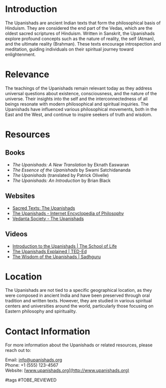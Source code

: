 # Introduction
The Upanishads are ancient Indian texts that form the philosophical basis of Hinduism. They are considered the end part of the Vedas, which are the oldest sacred scriptures of Hinduism. Written in Sanskrit, the Upanishads explore profound concepts such as the nature of reality, the self (Atman), and the ultimate reality (Brahman). These texts encourage introspection and meditation, guiding individuals on their spiritual journey toward enlightenment.

# Relevance
The teachings of the Upanishads remain relevant today as they address universal questions about existence, consciousness, and the nature of the universe. Their insights into the self and the interconnectedness of all beings resonate with modern philosophical and spiritual inquiries. The Upanishads have influenced various philosophical movements, both in the East and the West, and continue to inspire seekers of truth and wisdom.

# Resources

## Books
- *The Upanishads: A New Translation* by Eknath Easwaran
- *The Essence of the Upanishads* by Swami Satchidananda
- *The Upanishads* (translated by Patrick Olivelle)
- *The Upanishads: An Introduction* by Brian Black

## Websites
- [Sacred Texts: The Upanishads](http://www.sacred-texts.com/hin/upanishad/index.htm)
- [The Upanishads - Internet Encyclopedia of Philosophy](https://iep.utm.edu/upanishads/)
- [Vedanta Society - The Upanishads](https://vedantasociety.net/upanishads/)

## Videos
- [Introduction to the Upanishads | The School of Life](https://www.youtube.com/watch?v=example)
- [The Upanishads Explained | TED-Ed](https://www.youtube.com/watch?v=example)
- [The Wisdom of the Upanishads | Sadhguru](https://www.youtube.com/watch?v=example)

# Location
The Upanishads are not tied to a specific geographical location, as they were composed in ancient India and have been preserved through oral tradition and written texts. However, they are studied in various spiritual centers and universities around the world, particularly those focusing on Eastern philosophy and spirituality.

# Contact Information
For more information about the Upanishads or related resources, please reach out to:

Email: info@upanishads.org  
Phone: +1 (555) 123-4567  
Website: [www.upanishads.org](http://www.upanishads.org)

#tags 
#TOBE_REVIEWED

